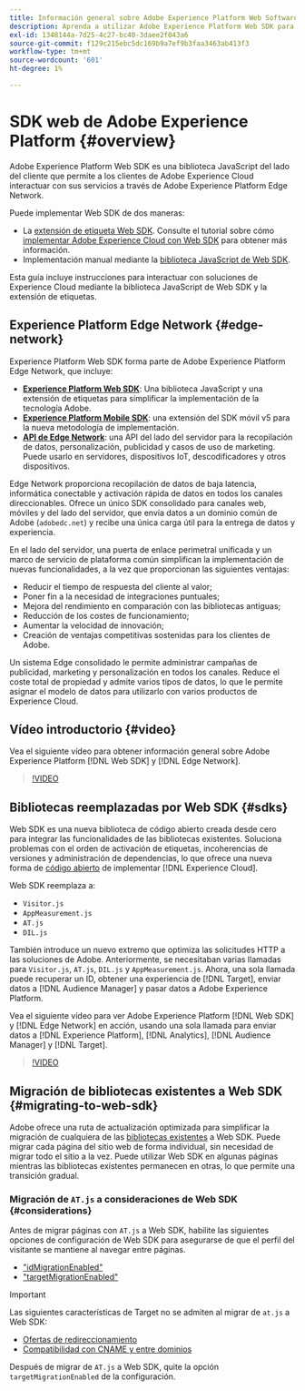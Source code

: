 ```yaml
---
title: Información general sobre Adobe Experience Platform Web Software Development Kit (SDK)
description: Aprenda a utilizar Adobe Experience Platform Web SDK para integrar las funcionalidades de Experience Platform en su sitio web.
exl-id: 1348144a-7d25-4c27-bc40-3daee2f043a6
source-git-commit: f129c215ebc5dc169b9a7ef9b3faa3463ab413f3
workflow-type: tm+mt
source-wordcount: '601'
ht-degree: 1%

---
```


# SDK web de Adobe Experience Platform {#overview}

Adobe Experience Platform Web SDK es una biblioteca JavaScript del lado del cliente que permite a los clientes de Adobe Experience Cloud interactuar con sus servicios a través de Adobe Experience Platform Edge Network.

Puede implementar Web SDK de dos maneras:

* La [extensión de etiqueta Web SDK](../tags/extensions/client/web-sdk/web-sdk-extension-configuration.md). Consulte el tutorial sobre cómo [implementar Adobe Experience Cloud con Web SDK](https://experienceleague.adobe.com/docs/platform-learn/implement-web-sdk/overview.html?lang=es) para obtener más información.
* Implementación manual mediante la [biblioteca JavaScript de Web SDK](install/library.md).

Esta guía incluye instrucciones para interactuar con soluciones de Experience Cloud mediante la biblioteca JavaScript de Web SDK y la extensión de etiquetas.

## Experience Platform Edge Network {#edge-network}



Experience Platform Web SDK forma parte de Adobe Experience Platform Edge Network, que incluye:

* **[Experience Platform Web SDK](#overview)**: Una biblioteca JavaScript y una extensión de etiquetas para simplificar la implementación de la tecnología Adobe.
* **[Experience Platform Mobile SDK](https://developer.adobe.com/client-sdks/home/)**: una extensión del SDK móvil v5 para la nueva metodología de implementación.
* **[API de Edge Network](../server-api/overview.md)**: una API del lado del servidor para la recopilación de datos, personalización, publicidad y casos de uso de marketing. Puede usarlo en servidores, dispositivos IoT, descodificadores y otros dispositivos.

Edge Network proporciona recopilación de datos de baja latencia, informática conectable y activación rápida de datos en todos los canales direccionables. Ofrece un único SDK consolidado para canales web, móviles y del lado del servidor, que envía datos a un dominio común de Adobe (`adobedc.net`) y recibe una única carga útil para la entrega de datos y experiencia.

En el lado del servidor, una puerta de enlace perimetral unificada y un marco de servicio de plataforma común simplifican la implementación de nuevas funcionalidades, a la vez que proporcionan las siguientes ventajas:

* Reducir el tiempo de respuesta del cliente al valor;
* Poner fin a la necesidad de integraciones puntuales;
* Mejora del rendimiento en comparación con las bibliotecas antiguas;
* Reducción de los costes de funcionamiento;
* Aumentar la velocidad de innovación;
* Creación de ventajas competitivas sostenidas para los clientes de Adobe.

Un sistema Edge consolidado le permite administrar campañas de publicidad, marketing y personalización en todos los canales. Reduce el coste total de propiedad y admite varios tipos de datos, lo que le permite asignar el modelo de datos para utilizarlo con varios productos de Experience Cloud.

## Vídeo introductorio {#video}

Vea el siguiente vídeo para obtener información general sobre Adobe Experience Platform [!DNL Web SDK] y [!DNL Edge Network].

>[!VIDEO](https://video.tv.adobe.com/v/34141?quality=12&learn=on)

## Bibliotecas reemplazadas por Web SDK {#sdks}

Web SDK es una nueva biblioteca de código abierto creada desde cero para integrar las funcionalidades de las bibliotecas existentes. Soluciona problemas con el orden de activación de etiquetas, incoherencias de versiones y administración de dependencias, lo que ofrece una nueva forma de [código abierto](https://github.com/adobe/alloy) de implementar [!DNL Experience Cloud].

Web SDK reemplaza a:

* `Visitor.js`
* `AppMeasurement.js`
* `AT.js`
* `DIL.js`

También introduce un nuevo extremo que optimiza las solicitudes HTTP a las soluciones de Adobe. Anteriormente, se necesitaban varias llamadas para `Visitor.js`, `AT.js`, `DIL.js` y `AppMeasurement.js`. Ahora, una sola llamada puede recuperar un ID, obtener una experiencia de [!DNL Target], enviar datos a [!DNL Audience Manager] y pasar datos a Adobe Experience Platform.

Vea el siguiente vídeo para ver Adobe Experience Platform [!DNL Web SDK] y [!DNL Edge Network] en acción, usando una sola llamada para enviar datos a [!DNL Experience Platform], [!DNL Analytics], [!DNL Audience Manager] y [!DNL Target].

>[!VIDEO](https://video.tv.adobe.com/v/34148)

## Migración de bibliotecas existentes a Web SDK {#migrating-to-web-sdk}

Adobe ofrece una ruta de actualización optimizada para simplificar la migración de cualquiera de las [bibliotecas existentes](#sdks) a Web SDK. Puede migrar cada página del sitio web de forma individual, sin necesidad de migrar todo el sitio a la vez. Puede utilizar Web SDK en algunas páginas mientras las bibliotecas existentes permanecen en otras, lo que permite una transición gradual.

### Migración de `AT.js` a consideraciones de Web SDK {#considerations}

Antes de migrar páginas con `AT.js` a Web SDK, habilite las siguientes opciones de configuración de Web SDK para asegurarse de que el perfil del visitante se mantiene al navegar entre páginas.

* [&quot;idMigrationEnabled&quot;](/help/web-sdk/commands/configure/idmigrationenabled.md)
* [&quot;targetMigrationEnabled&quot;](/help/web-sdk/commands/configure/targetmigrationenabled.md)

>[!IMPORTANT]
>
>Las siguientes características de Target no se admiten al migrar de `at.js` a Web SDK:
>
>* [Ofertas de redireccionamiento](https://experienceleague.adobe.com/docs/target/using/experiences/offers/offer-redirect.html?lang=es)
>* [Compatibilidad con CNAME y entre dominios](https://experienceleague.adobe.com/docs/target-dev/developer/client-side/at-js-implementation/atjs-cookies.html)

Después de migrar de `AT.js` a Web SDK, quite la opción `targetMigrationEnabled` de la configuración.
